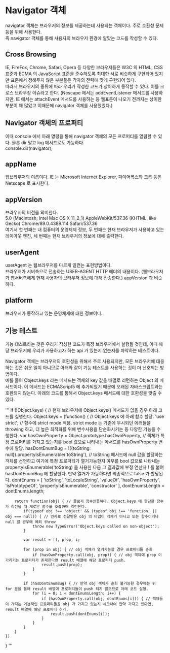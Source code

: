 # Navigator 객체
navigator 객체는 브라우저의 정보를 제공하는데 사용되는 객체이다. 주로 호환성 문제등을 위해 사용한다.</br>
즉 navigator 객체를 통해 사용자의 브라우저 환경에 알맞는 코드를 작성할 수 있다.

## Cross Browsing
IE, FireFox, Chrome, Safari, Opera 등 다양한 브라우저들은 W3C 의 HTML, CSS 표준과 ECMA 의 JavaScript 표준을
준수하도록 최대한 서로 비슷하게 구현되어 있지만 표준에서 정해두지 않은 부분들은 각자의 전략에 맞게 구현되어 있다.</br>
따라서 브라우저의 종류에 따라 우리가 작성한 코드가 상이하게 동작할 수 있다. 이를 크로스 브라우징 이슈라고 한다.
(Nescape 에서는 addEventListener 메서드를 사용하지만, IE 에서는 attachEvent 메서드를 사용하는 등
웹표준이 나오기 전까지는 상이한 부분이 꽤 많았고 이때문에 navigator 객체를 사용했었다.)

## Navigator 객체의 프로퍼티
이때 console 에서 아래 명령을 통해 navigator 객체의 모든 프로퍼티를 열람할 수 있다. 물론 dir 말고 log 메서드로도 가능하다.</br>
console.dir(navigator);

## appName
웹브라우저의 이름이다. IE 는 Microsoft Internet Explorer, 파이어폭스와 크롬 등은 Netscape 로 표시한다.

## appVersion
브라우저의 버전을 의미한다.</br>
5.0 (Macintosh; Intel Mac OS X 11_2_1) AppleWebKit/537.36 (KHTML, like Gecko) Chrome/89.0.4389.114 Safari/537.36</br>
여기서 첫 번째는 내 컴퓨터의 운영체제 정보, 두 번째는 현재 브라우저가 사용하고 있는 레이아웃 엔진, 세 번째는 현재 브라우저의 정보에 대해 출력한다.

## userAgent
userAgent 는 웹브라우저를 다르게 일컫는 표현방법이다.</br>
브라우저가 서버측으로 전송하는 USER-AGENT HTTP 헤더의 내용이다. (웹브라우저가 웹서버측에게 현재 사용자의 브라우저 정보에 대해 전송한다.) appVersion 과 비슷하다.</br>

## platform
브라우저가 동작하고 있는 운영체제에 대한 정보이다.

## 기능 테스트
기능 테스트라는 것은 우리가 작성한 코드가 특정 브라우저에서 실행될 것인데, 이때 해당 브라우저에 우리가 사용하고자 하는 api 가 있는지 없는지를 파악하는 테스트이다.</br>

Navigator 객체는 브라우저의 호환성을 위해서 주로 사용되지만, 모든 브라우저에 대응하는 것은 쉬운 일이 아니므로 아래와 같이 기능 테스트를 사용하는 것이 더 선호되는 방법이다.</br>
예를 들어 Object.keys 라는 메서드는 객체의 key 값을 배열로 리턴하는 Object 의 메서드이다. 이 메서드는 ECMAScript5 에 추가되었기 때문에 오래된 자바스크립트와는
호환되지 않는다. 아래의 코드를 통해서 Object.keys 메서드에 대한 호환성을 맞출 수 있다.

'''
if (!Object.keys) { // 현재 브라우저에 Object.keys() 메서드가 없을 경우 아래 코드를 실행한다.
    Object.keys = (function() { // Object.keys 에 아래 함수 할당.
        'use strict'; // 함수에 strict mode 적용. strict mode 는 기존에 무시되던 에러들을 throwing 하고, 더 높은 최적화를 위해 변수사용을 단순화시키는 등 다양한 기능을 수행한다.
        var hasOwnProperty = Object.prototype.hasOwnProperty, // 객체가 특정 프로퍼티를 가지고 있는지를 bool 값으로 나타내는 메서드를 hasOwnProperty 변수에 할당.
            hasDontEnumBug = !({toString: null}).propertyIsEnumerable('toString'), // toString 메서드에 null 값을 할당하는 객체를 선언하고 여기에 특정 프로퍼티가 열거가능한지 여부를 bool 값으로 나타내는 propertyIsEnumerable('toString) 을 사용한 다음 그 결과값에 부정 연산자 ! 를 붙여 hasDontEnumBug 에 할당한다. 만약 열거가 가능하다면 최종적으로 false 가 할당된다.
            dontEnums = [
                'toString',
                'toLocaleString',
                'valueOf',
                'hasOwnProperty',
                'isPrototypeOf',
                'propertyIsEnumerable',
                'constructor'
            ],
            dontEnumsLength = dontEnums.length;
        
        return function(obj) { // 클로저 함수인듯하다. Object.keys 에 할당한 함수가 리턴될 때 새로운 함수를 호출하며 리턴된다.
            if(typeof obj !== 'object' && (typeof obj !== 'function' || obj === null)) { // 인자로 전달받은 obj 의 타입이 객체가 아니고 또는 함수이거나 null 일 경우에 예외 throw
                throw new TypeError('Object.keys called on non-object');
            }

            var result = [], prop, i;

            for (prop in obj) { // obj 객체가 열거가능할 경우 프로퍼티들 순회
                if (hasOwnProperty.call(obj, prop)) { // obj 객체에 prop 이 가리키는 프로퍼티가 존재한다면 result 배열에 해당 프로퍼티 push.
                    result.push(prop);
                }
            }

            if (hasDontEnumBug) { // 만약 obj 객체가 순회 불가능한 경우에는 위 for 문을 통해 result 배열에 프로퍼티들이 push 되지 않으므로 아래 코드 실행.
                for (i = 0; i < dontEnumsLength; i++) {
                    if (hasOwnProperty.call(obj, dontEnums[i])) { // 객체들이 가지는 기본적인 프로퍼티들을 obj 가 가지고 있는지 체크하여 만약 가지고 있다면, result 배열에 해당 프로퍼티 추가.
                        result.push(dontEnums[i]);
                    }
                }
            }
        }
    })
}
'''